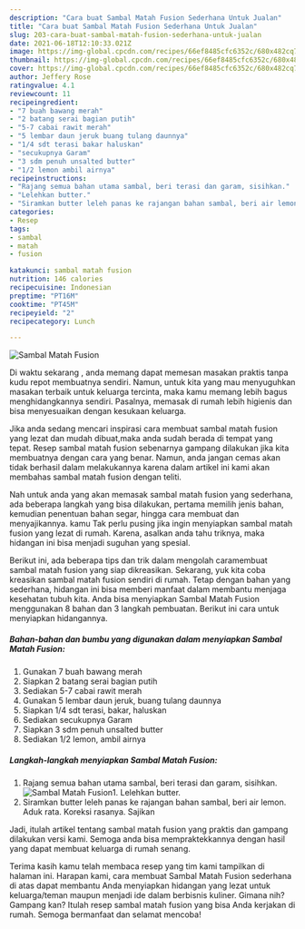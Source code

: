 ```yaml
---
description: "Cara buat Sambal Matah Fusion Sederhana Untuk Jualan"
title: "Cara buat Sambal Matah Fusion Sederhana Untuk Jualan"
slug: 203-cara-buat-sambal-matah-fusion-sederhana-untuk-jualan
date: 2021-06-18T12:10:33.021Z
image: https://img-global.cpcdn.com/recipes/66ef8485cfc6352c/680x482cq70/sambal-matah-fusion-foto-resep-utama.jpg
thumbnail: https://img-global.cpcdn.com/recipes/66ef8485cfc6352c/680x482cq70/sambal-matah-fusion-foto-resep-utama.jpg
cover: https://img-global.cpcdn.com/recipes/66ef8485cfc6352c/680x482cq70/sambal-matah-fusion-foto-resep-utama.jpg
author: Jeffery Rose
ratingvalue: 4.1
reviewcount: 11
recipeingredient:
- "7 buah bawang merah"
- "2 batang serai bagian putih"
- "5-7 cabai rawit merah"
- "5 lembar daun jeruk buang tulang daunnya"
- "1/4 sdt terasi bakar haluskan"
- "secukupnya Garam"
- "3 sdm penuh unsalted butter"
- "1/2 lemon ambil airnya"
recipeinstructions:
- "Rajang semua bahan utama sambal, beri terasi dan garam, sisihkan."
- "Lelehkan butter."
- "Siramkan butter leleh panas ke rajangan bahan sambal, beri air lemon. Aduk rata. Koreksi rasanya. Sajikan"
categories:
- Resep
tags:
- sambal
- matah
- fusion

katakunci: sambal matah fusion 
nutrition: 146 calories
recipecuisine: Indonesian
preptime: "PT16M"
cooktime: "PT45M"
recipeyield: "2"
recipecategory: Lunch

---
```



![Sambal Matah Fusion](https://img-global.cpcdn.com/recipes/66ef8485cfc6352c/680x482cq70/sambal-matah-fusion-foto-resep-utama.jpg)

Di waktu  sekarang , anda memang dapat memesan masakan praktis tanpa kudu repot membuatnya sendiri. Namun, untuk kita yang mau menyuguhkan masakan terbaik untuk keluarga tercinta, maka kamu memang lebih bagus menghidangkannya sendiri. Pasalnya, memasak di rumah lebih higienis dan bisa menyesuaikan dengan kesukaan keluarga.

Jika anda sedang mencari inspirasi cara membuat sambal matah fusion yang lezat dan mudah dibuat,maka anda sudah berada di tempat yang tepat. Resep sambal matah fusion  sebenarnya gampang dilakukan jika kita membuatnya dengan cara yang benar. Namun, anda jangan cemas akan tidak berhasil dalam melakukannya 
karena dalam artikel ini kami akan membahas sambal matah fusion dengan teliti.  



Nah untuk anda yang akan memasak sambal matah fusion yang sederhana, ada beberapa langkah yang bisa dilakukan, pertama memilih jenis bahan, kemudian penentuan bahan segar, hingga cara membuat dan menyajikannya. kamu Tak perlu pusing jika ingin menyiapkan sambal matah fusion yang lezat di rumah. Karena, asalkan anda  tahu triknya, maka hidangan ini bisa menjadi suguhan yang spesial.

Berikut ini, ada beberapa tips dan trik dalam mengolah caramembuat sambal matah fusion yang siap dikreasikan. Sekarang, yuk kita coba kreasikan sambal matah fusion sendiri di rumah. Tetap dengan bahan yang sederhana, hidangan ini bisa memberi manfaat dalam membantu menjaga kesehatan tubuh kita. Anda bisa menyiapkan Sambal Matah Fusion menggunakan 8 bahan dan 3 langkah pembuatan. Berikut ini cara untuk menyiapkan hidangannya.

<!--inarticleads1-->

##### Bahan-bahan dan bumbu yang digunakan dalam menyiapkan Sambal Matah Fusion:

1. Gunakan 7 buah bawang merah
1. Siapkan 2 batang serai bagian putih
1. Sediakan 5-7 cabai rawit merah
1. Gunakan 5 lembar daun jeruk, buang tulang daunnya
1. Siapkan 1/4 sdt terasi, bakar, haluskan
1. Sediakan secukupnya Garam
1. Siapkan 3 sdm penuh unsalted butter
1. Sediakan 1/2 lemon, ambil airnya




<!--inarticleads2-->

##### Langkah-langkah menyiapkan Sambal Matah Fusion:

1. Rajang semua bahan utama sambal, beri terasi dan garam, sisihkan.
<img src="https://img-global.cpcdn.com/steps/baa85f35b0804ca8/160x128cq70/sambal-matah-fusion-langkah-memasak-1-foto.jpg" alt="Sambal Matah Fusion">1. Lelehkan butter.
1. Siramkan butter leleh panas ke rajangan bahan sambal, beri air lemon. Aduk rata. Koreksi rasanya. Sajikan




Jadi, itulah artikel tentang  sambal matah fusion  yang praktis dan gampang dilakukan versi kami. Semoga anda bisa mempraktekkannya dengan hasil yang dapat membuat keluarga di rumah senang. 

Terima kasih kamu telah membaca resep yang tim kami tampilkan di halaman ini. Harapan kami, cara membuat  Sambal Matah Fusion sederhana di atas dapat membantu Anda menyiapkan hidangan yang lezat untuk keluarga/teman maupun menjadi ide dalam berbisnis kuliner. Gimana nih? Gampang kan? Itulah resep sambal matah fusion yang bisa Anda kerjakan di rumah. Semoga bermanfaat dan selamat mencoba!

